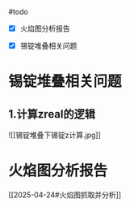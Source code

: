 #todo 
- [x] 火焰图分析报告
- [x] 锡锭堆叠相关问题


# 锡锭堆叠相关问题

## 1.计算zreal的逻辑

![[锡锭堆叠下锡锭z计算.jpg]]



# 火焰图分析报告
[[2025-04-24#火焰图抓取并分析]]

